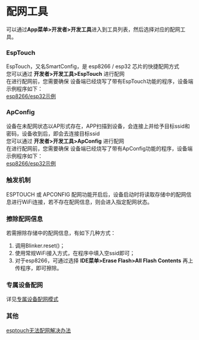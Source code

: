 # 配网工具  
可以通过**App菜单>开发者>开发工具**进入到工具列表，然后选择对应的配网工具。  

### EspTouch  
EspTouch，又名SmartConfig，是 esp8266 / esp32 芯片的快捷配网方式  
您可以通过 **开发者>开发工具>EspTouch** 进行配网  
在进行配网前，您需要确保 设备端已经烧写了带有EspTouch功能的程序，设备端示例程序如下：  
[esp8266/esp32示例](https://github.com/blinker-iot/blinker-library/tree/master/examples/Blinker_WiFi_Config/Blinker_ESPTOUCH/ESPTOUCH_WiFi)  

### ApConfig  
设备在未配网状态以AP形式存在，APP扫描到设备，会连接上并给予目标ssid和密码，设备收到后，即会去连接目标ssid  
您可以通过 **开发者>开发工具>ApConfig** 进行配网  
在进行配网前，您需要确保 设备端已经烧写了带有ApConfig功能的程序，设备端示例程序如下：  
[esp8266/esp32示例](https://github.com/blinker-iot/blinker-library/tree/master/examples/Blinker_WiFi_Config/Blinker_APCONFIG/APCONFIG_WiFi)  

### 触发机制  
ESPTOUCH 或 APCONFIG 配网功能开启后，设备启动时将读取存储中的配网信息进行WiFi连接，若不存在配网信息，则会进入指定配网状态。    

### 擦除配网信息  
若需擦除存储中的配网信息，有如下几种方式：
1. 调用Blinker.reset()；
2. 使用常规WiFi接入方式，在程序中填入空ssid即可；  
3. 对于esp8266，可通过选择 **IDE菜单>Erase Flash>All Flash Contents** 再上传程序，即可擦除。  

### 专属设备配网  
详见[专属设备配网模式](https://diandeng.tech/doc/config-mode)  

### 其他  
[esptouch无法配网解决办法](https://www.arduino.cn/thread-106031-1-1.html)